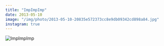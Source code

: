 ```yaml
---
title: "ImpImpImp"
date: 2013-05-10
image: "/img/photo/2013-05-10-20835e572373cc8e9db09342cd898a84.jpg"
instagram: true
---
```


![ImpImpImp](/img/photo/2013-05-10-20835e572373cc8e9db09342cd898a84.jpg)
